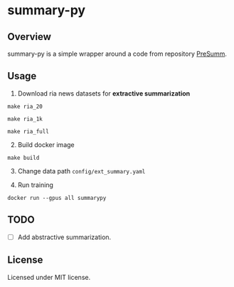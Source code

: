 # summary-py
## Overview
summary-py is a simple wrapper around a code from repository [PreSumm](https://github.com/nlpyang/PreSumm). 
## Usage
1. Download ria news datasets for **extractive summarization**
```
make ria_20
```
```
make ria_1k
```
```
make ria_full
```
2. Build docker image
```
make build 
```
3. Change data path `config/ext_summary.yaml`

4. Run training
```
docker run --gpus all summarypy
```
## TODO
- [ ] Add abstractive summarization.

## License
Licensed under MIT license.
